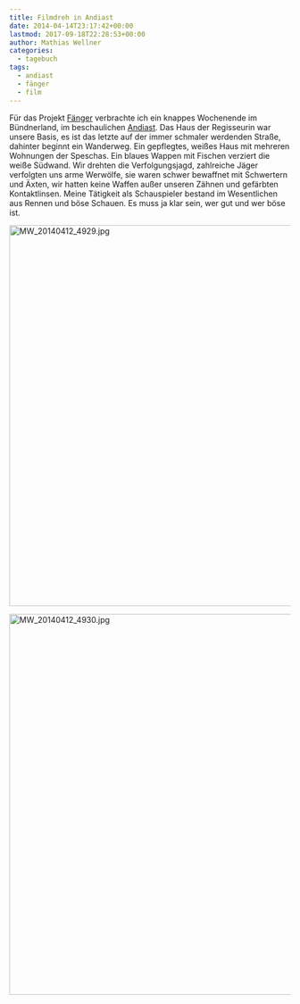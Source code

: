 ```yaml
---
title: Filmdreh in Andiast
date: 2014-04-14T23:17:42+00:00
lastmod: 2017-09-18T22:28:53+00:00
author: Mathias Wellner
categories:
  - tagebuch
tags:
  - andiast
  - fänger
  - film
---
```

Für das Projekt [Fänger](https://www.facebook.com/faenger?fref=ts) verbrachte ich ein knappes Wochenende im Bündnerland, im beschaulichen [Andiast](http://de.wikipedia.org/wiki/Andiast). Das Haus der Regisseurin war unsere Basis, es ist das letzte auf der immer schmaler werdenden Straße, dahinter beginnt ein Wanderweg. Ein gepflegtes, weißes Haus mit mehreren Wohnungen der Speschas. Ein blaues Wappen mit Fischen verziert die weiße Südwand. Wir drehten die Verfolgungsjagd, zahlreiche Jäger verfolgten uns arme Werwölfe, sie waren schwer bewaffnet mit Schwertern und Äxten, wir hatten keine Waffen außer unseren Zähnen und gefärbten Kontaktlinsen. Meine Tätigkeit als Schauspieler bestand im Wesentlichen aus Rennen und böse Schauen. Es muss ja klar sein, wer gut und wer böse ist. 

<a data-flickr-embed="true"  href="https://www.flickr.com/photos/mwellner/13855871585" title="MW_20140412_4929.jpg"><img src="https://c1.staticflickr.com/8/7127/13855871585_85612b06bd_b.jpg" width="1024" height="683" alt="MW_20140412_4929.jpg"></a><script async src="//embedr.flickr.com/assets/client-code.js" charset="utf-8"></script>

<a data-flickr-embed="true"  href="https://www.flickr.com/photos/mwellner/13855920263" title="MW_20140412_4930.jpg"><img src="https://c1.staticflickr.com/4/3738/13855920263_4b60292a09_b.jpg" width="1024" height="683" alt="MW_20140412_4930.jpg"></a><script async src="//embedr.flickr.com/assets/client-code.js" charset="utf-8"></script>
